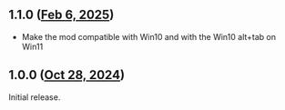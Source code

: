 ## 1.1.0 ([Feb 6, 2025](https://github.com/ramensoftware/windhawk-mods/blob/b246940e57bf03c9d6a6586440cc43d46187b663/mods/alt-tab-per-monitor.wh.cpp))

* Make the mod compatible with Win10 and with the Win10 alt+tab on Win11

## 1.0.0 ([Oct 28, 2024](https://github.com/ramensoftware/windhawk-mods/blob/1b53ec6de6072aae622f18e895fedd349521136c/mods/alt-tab-per-monitor.wh.cpp))

Initial release.
